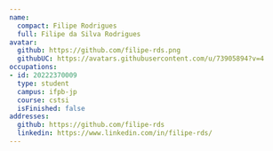 ```yaml
---
name:
  compact: Filipe Rodrigues
  full: Filipe da Silva Rodrigues
avatar:
  github: https://github.com/filipe-rds.png
  githubUC: https://avatars.githubusercontent.com/u/73905894?v=4
occupations:
- id: 20222370009
  type: student
  campus: ifpb-jp
  course: cstsi
  isFinished: false
addresses:
  github: https://github.com/filipe-rds
  linkedin: https://www.linkedin.com/in/filipe-rds/
---
```

